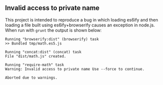 ## Invalid access to private name

This project is intended to reproduce a bug in which loading es6ify and then loading a file built using es6ify+browserify causes an exception in node.js. When run with `grunt` the output is shown below:

```
Running "browserify:dist" (browserify) task
>> Bundled tmp/math.es5.js

Running "concat:dist" (concat) task
File "dist/math.js" created.

Running "require-math" task
Warning: Invalid access to private name Use --force to continue.

Aborted due to warnings.
```